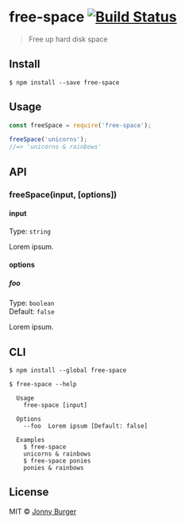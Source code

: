 # free-space [![Build Status](https://travis-ci.org/JonnyBurger/free-space.svg?branch=master)](https://travis-ci.org/JonnyBurger/free-space)

> Free up hard disk space


## Install

```
$ npm install --save free-space
```


## Usage

```js
const freeSpace = require('free-space');

freeSpace('unicorns');
//=> 'unicorns & rainbows'
```


## API

### freeSpace(input, [options])

#### input

Type: `string`

Lorem ipsum.

#### options

##### foo

Type: `boolean`<br>
Default: `false`

Lorem ipsum.


## CLI

```
$ npm install --global free-space
```

```
$ free-space --help

  Usage
    free-space [input]

  Options
    --foo  Lorem ipsum [Default: false]

  Examples
    $ free-space
    unicorns & rainbows
    $ free-space ponies
    ponies & rainbows
```


## License

MIT © [Jonny Burger](https://jonny.io)

